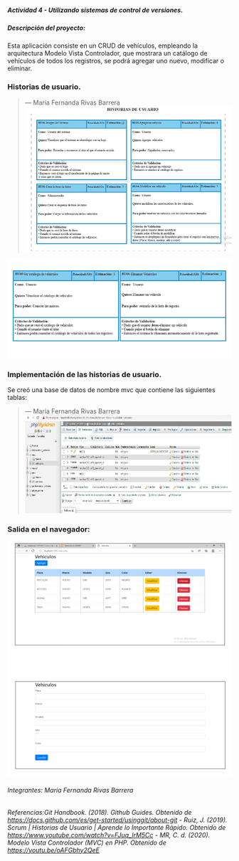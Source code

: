 ##### Actividad 4 - Utilizando sistemas de control de versiones.


##### Descripción del proyecto:
Esta aplicación consiste en un CRUD de vehículos, empleando la arquitectura Modelo Vista Controlador, que mostrara un catálogo de vehículos de todos los registros, se podrá agregar uno nuevo, modificar o eliminar.



<!-- Sección María Fernanda Rivas Barrera -->
### Historias de usuario.
> — María Fernanda Rivas Barrera
![img-historias de usuario](https://raw.githubusercontent.com/MaferRb/Actividad-4-Utilizando-sistemas-de-control-de-versiones/d674c37283fcdf5ae347e271f308ed1463c746ab/assets/img/historia%20de%20usuario.png)

![img-historias de usuario2](https://raw.githubusercontent.com/MaferRb/Actividad-4-Utilizando-sistemas-de-control-de-versiones/main/assets/img/historia%20de%20usuario2.png)

<!-- Sección María Fernanda Rivas Barrera -->


<!-- Sección María Fernanda Rivas Barrera -->
### Implementación de las historias de usuario.
Se creó una base de datos de nombre mvc que contiene las siguientes tablas:
> — María Fernanda Rivas Barrera
![img-base de datos](https://raw.githubusercontent.com/MaferRb/Actividad-4-Utilizando-sistemas-de-control-de-versiones/main/assets/img/base%20de%20datos.png)

### Salida en el navegador:
![img-salida navegador](https://raw.githubusercontent.com/MaferRb/Actividad-4-Utilizando-sistemas-de-control-de-versiones/main/assets/img/salida%20navegador.png)


<!-- Sección María Fernanda Rivas Barrera -->

 
<!-- Sección general footer -->
###### *Integrantes: María Fernanda Rivas Barrera*
###### *Referencias:Git Handbook. (2018). Github Guides. Obtenido de https://docs.github.com/es/get-started/usinggit/about-git - Ruiz, J. (2019). Scrum | Historias de Usuario | Aprende lo Importante Rápido. Obtenido de https://www.youtube.com/watch?v=FJuq_lrM5Cc - MR, C. d. (2020). Modelo Vista Controlador (MVC) en PHP. Obtenido de https://youtu.be/oAFGbhy2QeE*
<!-- Sección general footer -->